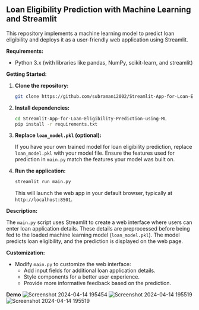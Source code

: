 ## Loan Eligibility Prediction with Machine Learning and Streamlit

This repository implements a machine learning model to predict loan eligibility and deploys it as a user-friendly web application using Streamlit.

**Requirements:**

* Python 3.x (with libraries like pandas, NumPy, scikit-learn, and streamlit)

**Getting Started:**

1. **Clone the repository:**

   ```bash
   git clone https://github.com/subramani2002/Streamlit-App-for-Loan-Eligibility-Prediction-using-ML.git
   ```

2. **Install dependencies:**

   ```bash
   cd Streamlit-App-for-Loan-Eligibility-Prediction-using-ML
   pip install -r requirements.txt
   ```

3. **Replace `loan_model.pkl` (optional):**

   If you have your own trained model for loan eligibility prediction, replace `loan_model.pkl` with your model file. Ensure the features used for prediction in `main.py` match the features your model was built on.

4. **Run the application:**

   ```bash
   streamlit run main.py
   ```

   This will launch the web app in your default browser, typically at `http://localhost:8501`.

**Description:**

The `main.py` script uses Streamlit to create a web interface where users can enter loan application details. These details are preprocessed before being fed to the loaded machine learning model (`loan_model.pkl`). The model predicts loan eligibility, and the prediction is displayed on the web page.

**Customization:**

* Modify `main.py` to customize the web interface:
    * Add input fields for additional loan application details.
    * Style components for a better user experience.
    * Provide more informative feedback based on the prediction.

**Demo**
![Screenshot 2024-04-14 195454](https://github.com/subramani2002/Streamlit-App-for-Loan-Eligibility-Prediction-using-ML/assets/67220838/d29f6622-a3d7-4c1f-b5c1-b4af1f4efd6a)
![Screenshot 2024-04-14 195519](https://github.com/subramani2002/Streamlit-App-for-Loan-Eligibility-Prediction-using-ML/assets/67220838/de05cb80-a534-445b-89d7-08b6fe2c1df5)
![Screenshot 2024-04-14 195519](https://github.com/subramani2002/Streamlit-App-for-Loan-Eligibility-Prediction-using-ML/assets/67220838/0b0fe8aa-8d43-42cc-aa3a-b5c9b59d1716)
